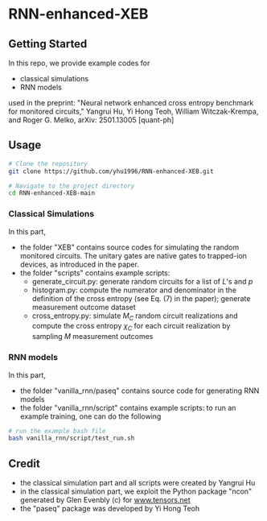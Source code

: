 # RNN-enhanced-XEB
 
## Getting Started
In this repo, we provide example codes for

- classical simulations 
- RNN models 

used in the preprint: 
"Neural network enhanced cross entropy benchmark for monitored circuits," Yangrui Hu, Yi Hong Teoh, William Witczak-Krempa, and Roger G. Melko, arXiv: 2501.13005 [quant-ph]


## Usage

```bash
# Clone the repository
git clone https://github.com/yhu1996/RNN-enhanced-XEB.git

# Navigate to the project directory
cd RNN-enhanced-XEB-main
```

### Classical Simulations

In this part, 

- the folder "XEB" contains source codes for simulating the random monitored circuits. 
The unitary gates are native gates to trapped-ion devices, as introduced in the paper. 
- the folder "scripts" contains example scripts: 
	- generate_circuit.py: generate random circuits for a list of $L$'s and $p$
	- histogram.py: compute the numerator and denominator in the definition of the cross entropy (see Eq. (7) in the paper); generate measurement outcome dataset
	- cross_entropy.py: simulate $M_C$ random circuit realizations and compute the cross entropy $\chi_C$ for each circuit realization by sampling $M$ measurement outcomes


### RNN models

In this part,

- the folder "vanilla_rnn/paseq" contains source code for generating RNN models
- the folder "vanilla_rnn/script" contains example scripts: to run an example training, one can do the following

```bash
# run the example bash file
bash vanilla_rnn/script/test_run.sh
```

## Credit
- the classical simulation part and all scripts were created by Yangrui Hu
- in the classical simulation part, we exploit the Python package "ncon" generated by Glen Evenbly (c) for www.tensors.net
- the "paseq" package was developed by Yi Hong Teoh
